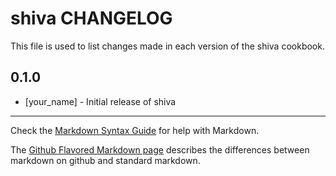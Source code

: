 shiva CHANGELOG
===============

This file is used to list changes made in each version of the shiva cookbook.

0.1.0
-----
- [your_name] - Initial release of shiva

- - -
Check the [Markdown Syntax Guide](http://daringfireball.net/projects/markdown/syntax) for help with Markdown.

The [Github Flavored Markdown page](http://github.github.com/github-flavored-markdown/) describes the differences between markdown on github and standard markdown.
